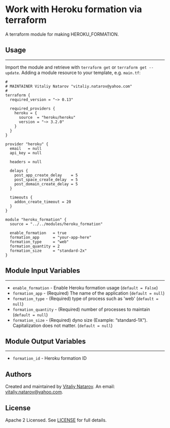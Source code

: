 # Work with Heroku formation via terraform

A terraform module for making HEROKU_FORMATION.


## Usage
----------------------
Import the module and retrieve with ```terraform get``` or ```terraform get --update```. Adding a module resource to your template, e.g. `main.tf`:

```
#
# MAINTAINER Vitaliy Natarov "vitaliy.natarov@yahoo.com"
#
terraform {
  required_version = "~> 0.13"

  required_providers {
    heroku = {
      source  = "heroku/heroku"
      version = "~> 3.2.0"
    }
  }
}

provider "heroku" {
  email   = null
  api_key = null

  headers = null

  delays {
    post_app_create_delay    = 5
    post_space_create_delay  = 5
    post_domain_create_delay = 5
  }

  timeouts {
    addon_create_timeout = 20
  }
}

module "heroku_formation" {
  source = "../../modules/heroku_formation"

  enable_formation   = true
  formation_app      = "your-app-here"
  formation_type     = "web"
  formation_quantity = 2
  formation_size     = "standard-2x"
}
```

## Module Input Variables
----------------------
- `enable_formation` - Enable Heroku formation usage (`default = False`)
- `formation_app` - (Required) The name of the application (`default = null`)
- `formation_type` - (Required) type of process such as 'web' (`default = null`)
- `formation_quantity` - (Required) number of processes to maintain (`default = null`)
- `formation_size` - (Required) dyno size (Example: “standard-1X”). Capitalization does not matter. (`default = null`)

## Module Output Variables
----------------------
- `formation_id` - Heroku formation ID


## Authors

Created and maintained by [Vitaliy Natarov](https://github.com/SebastianUA). An email: [vitaliy.natarov@yahoo.com](vitaliy.natarov@yahoo.com).

## License

Apache 2 Licensed. See [LICENSE](https://github.com/SebastianUA/terraform/blob/master/LICENSE) for full details.
